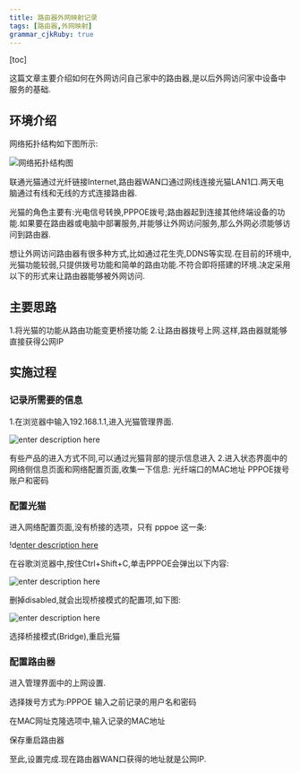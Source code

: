 ```yaml
---
title: 路由器外网映射记录
tags: [路由器,外网映射]
grammar_cjkRuby: true
---
```


[toc]

这篇文章主要介绍如何在外网访问自己家中的路由器,是以后外网访问家中设备中服务的基础.

## 环境介绍

网络拓扑结构如下图所示:

![网络拓扑结构图][1]

联通光猫通过光纤链接Internet,路由器WAN口通过网线连接光猫LAN1口.两天电脑通过有线和无线的方式连接路由器.

光猫的角色主要有:光电信号转换,PPPOE拨号;路由器起到连接其他终端设备的功能.如果要在路由器或电脑中部署服务,并能够让外网访问服务,那么外网必须能够访问到路由器.

想让外网访问路由器有很多种方式,比如通过花生壳,DDNS等实现.在目前的环境中,光猫功能较弱,只提供拨号功能和简单的路由功能.不符合即将搭建的环境.决定采用以下的形式来让路由器能够被外网访问.

## 主要思路

1.将光猫的功能从路由功能变更桥接功能
2.让路由器拨号上网.这样,路由器就能够直接获得公网IP

## 实施过程

### 记录所需要的信息

1.在浏览器中输入192.168.1.1,进入光猫管理界面.

![enter description here][2]

有些产品的进入方式不同,可以通过光猫背部的提示信息进入
2.进入状态界面中的网络侧信息页面和网络配置页面,收集一下信息:
光纤端口的MAC地址
PPPOE拨号账户和密码

### 配置光猫

进入网络配置页面,没有桥接的选项，只有 pppoe 这一条:

!d[enter description here][3]

在谷歌浏览器中,按住Ctrl+Shift+C,单击PPPOE会弹出以下内容:

![enter description here][4]

删掉disabled,就会出现桥接模式的配置项,如下图:

![enter description here][5]

选择桥接模式(Bridge),重启光猫

### 配置路由器

进入管理界面中的上网设置.

选择拨号方式为:PPPOE
输入之前记录的用户名和密码

在MAC网址克隆选项中,输入记录的MAC地址

保存重启路由器

至此,设置完成.现在路由器WAN口获得的地址就是公网IP.


  [1]: https://www.github.com/niuyongjie/imageBed/raw/master/1500527318334.jpg
  [2]: https://www.github.com/niuyongjie/imageBed/raw/master/1500531415399.jpg
  [3]: https://www.github.com/niuyongjie/imageBed/raw/master/1500532308332.jpg
  [4]: https://www.github.com/niuyongjie/imageBed/raw/master/1500532152784.jpg
  [5]: https://www.github.com/niuyongjie/imageBed/raw/master/1500532637035.jpg